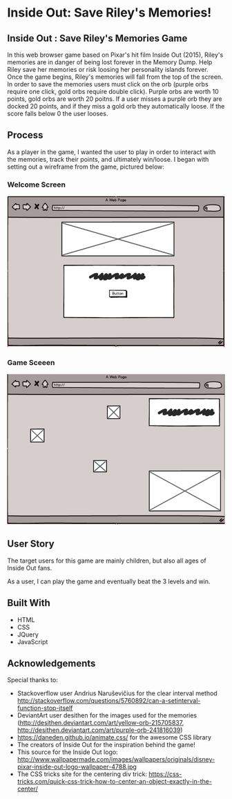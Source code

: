 # Inside Out: Save Riley's Memories!
## Inside Out : Save Riley's Memories Game

In this web browser game based on Pixar's hit film Inside Out (2015), Riley's memories are in danger of being lost forever in the Memory Dump. Help Riley save her memories or risk loosing her personality islands forever. Once the game begins, Riley's memories will fall from the top of the screen. In order to save the memories users must click on the orb (purple orbs require one click, gold orbs require double click). Purple orbs are worth 10 points, gold orbs are worth 20 poitns. If a user misses a purple orb they are docked 20 points, and if they miss a gold orb they automatically loose. If the score falls below 0 the user looses. 

## Process 

As a player in the game, I wanted the user to play in order to interact with the memories, track their points, and ultimately win/loose. I began with setting out a wireframe from the game, pictured below:

### Welcome Screen

![welcome page wireframe](https://github.com/michellebrant/Project1/blob/master/welcome_wireframe.png)

### Game Sceeen
![game page wireframe](https://github.com/michellebrant/Project1/blob/master/game_wf_correct.png)

## User Story
The target users for this game are mainly children, but also all ages of Inside Out fans. 

As a user, I can play the game and eventually beat the 3 levels and win.

## Built With
- HTML
- CSS
- JQuery
- JavaScript

## Acknowledgements
Special thanks to:
- Stackoverflow user Andrius Naruševičius for the clear interval method http://stackoverflow.com/questions/5760892/can-a-setinterval-function-stop-itself
- DeviantArt user desithen for the images used for the memories (http://desithen.deviantart.com/art/yellow-orb-215705837, http://desithen.deviantart.com/art/purple-orb-241816039)
- https://daneden.github.io/animate.css/ for the awesome CSS library 
- The creators of Inside Out for the inspiration behind the game!
- This source for the Inside Out logo: http://www.wallpapermade.com/images/wallpapers/originals/disney-pixar-inside-out-logo-wallpaper-4788.jpg
- The CSS tricks site for the centering div trick: https://css-tricks.com/quick-css-trick-how-to-center-an-object-exactly-in-the-center/


